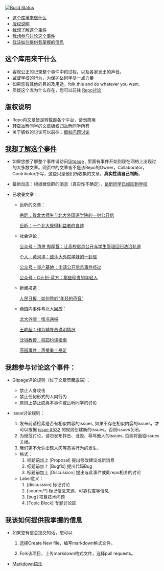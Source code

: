 [![Build Status](https://travis-ci.org/sikaozhe1997/Xin-Yue.svg?branch=master)](https://travis-ci.org/sikaozhe1997/Xin-Yue)

* [这个库用来做什么](#这个库用来干什么)
* [版权说明](#版权说明)
* [我想了解这个事件](#我想了解这个事件)
* [我想参与讨论这个事件](#我想参与讨论这个事件)
* [我该如何提供我掌握的信息](#我该如何提供我掌握的信息)

## 这个库用来干什么

- 客观公正的记录整个事件中的过程，以及各家发出的声音。
- 监督学校的行为，为保护岳同学尽一点力量
- 如果您有其他的目的及用途，folk this and do whatever you want. 
- 质疑这个库为什么存在，您可以前往 [Repo讨论](https://github.com/sikaozhe1997/Xin-Yue/issues/530)

## 版权说明

- Repo内文章皆是转载自各个平台，请勿商用
- 转载岳昕同学的文章版权归岳昕同学所有
- 关于版权的讨论可以前往：[版权问题讨论](https://github.com/sikaozhe1997/Xin-Yue/issues/84)

## **[我想了解这个事件](https://sikaozhe1997.github.io/Xin-Yue/)**

- 如果您想了解整个事件请访问[Gitpage](https://sikaozhe1997.github.io/Xin-Yue/) , 里面有事件开始到现在网络上出现过的大多数文章。网页中的文章皆不是该Repo的Owner，Collaborator，Contributor所写，这些只是他们所收集的文章，**真实性请自己判断**。

- 最新动态：根据微信群的消息（真实性不确定），[岳昕同学已经回到学校](https://github.com/sikaozhe1997/Xin-Yue/issues/614)

- 已收录文章：
    
    - 岳昕的文章：

        [岳昕：致北大师生与北大外国语学院的一封公开信](https://sikaozhe1997.github.io/Xin-Yue/#/%E5%B2%B3%E6%98%95%EF%BC%9A%E8%87%B4%E5%8C%97%E4%BA%AC%E5%A4%A7%E5%AD%A6%E5%B8%88%E7%94%9F%E5%92%8C%E5%8C%97%E5%A4%A7%E5%A4%96%E5%9B%BD%E8%AF%AD%E5%AD%A6%E9%99%A2%E7%9A%84%E4%B8%80%E5%B0%81%E5%85%AC%E5%BC%80%E4%BF%A1.md)
        
        [岳昕：一个北大既得利益者的自述](https://sikaozhe1997.github.io/Xin-Yue/#/%E4%B8%80%E4%B8%AA%E5%8C%97%E5%A4%A7%E6%97%A2%E5%BE%97%E5%88%A9%E7%9B%8A%E8%80%85%E7%9A%84%E8%87%AA%E8%BF%B0.md)
   
    - 社会评论：

        [公众号 - 清律 郑厚哲：让高校信息公开与学生管理回归法治轨道](https://sikaozhe1997.github.io/Xin-Yue/#/%E8%AE%A9%E9%AB%98%E6%A0%A1%E4%BF%A1%E6%81%AF%E5%85%AC%E5%BC%80%E4%B8%8E%E5%AD%A6%E7%94%9F%E7%AE%A1%E7%90%86%E5%9B%9E%E5%BD%92%E6%B3%95%E6%B2%BB%E8%BD%A8%E9%81%93.md)
        
        [个人 - 黄河清：致汴大外院学妹的一封信](https://sikaozhe1997.github.io/Xin-Yue/#/%E9%BB%84%E6%B2%B3%E6%B8%85%EF%BC%9A%E8%87%B4%E6%B1%B4%E5%A4%A7%E5%A4%96%E9%99%A2%E5%AD%A6%E5%A6%B9%E7%9A%84%E4%B8%80%E5%B0%81%E4%BF%A1.md)
        
        [公众号 - 量产基地：申请公开信息事件经过](https://sikaozhe1997.github.io/Xin-Yue/#/%E7%94%B3%E8%AF%B7%E5%85%AC%E5%BC%80%E4%BF%A1%E6%81%AF%E4%BA%8B%E4%BB%B6%E7%BB%8F%E8%BF%87%EF%BC%88%E9%87%8F%E4%BA%A7%E5%9F%BA%E5%9C%B0%EF%BC%89.md)
        
        [公众号 - C计划-蓝方：那些珍贵的年轻人](https://sikaozhe1997.github.io/Xin-Yue/#/%E9%82%A3%E4%BA%9B%E7%8F%8D%E8%B4%B5%E7%9A%84%E5%B9%B4%E8%BD%BB%E4%BA%BA.md)
    
    - 新闻报道：
        
        [人民日报：如何聆听“年轻的声音”](https://sikaozhe1997.github.io/Xin-Yue/#/%E4%BA%BA%E6%B0%91%E6%97%A5%E6%8A%A5%E8%AF%84%E8%AE%BA%EF%BC%9A%E5%A6%82%E4%BD%95%E8%81%86%E5%90%AC%E2%80%9C%E5%B9%B4%E8%BD%BB%E7%9A%84%E5%A3%B0%E9%9F%B3%E2%80%9D%EF%BC%9F.md)
    
    - 燕园内事件与北大回应：
        
        [北大外院：情况通报](https://sikaozhe1997.github.io/Xin-Yue/#/%E5%A4%96%E5%9B%BD%E8%AF%AD%E5%AD%A6%E9%99%A2-%E6%83%85%E5%86%B5%E8%AF%B4%E6%98%8E.md)
        
        [王艳超：作为辅导员说明情况](https://sikaozhe1997.github.io/Xin-Yue/#/%E8%BE%85%E5%AF%BC%E5%91%98%E5%9B%9E%E5%A4%8D.md)
        
        [沈岿教授：校园约谈指南](https://sikaozhe1997.github.io/Xin-Yue/#/%E6%B2%88%E5%B2%BF%EF%BC%9A%E3%80%8A%E5%AD%A6%E6%A0%A1%E7%BA%A6%E8%B0%88%E6%8C%87%E5%8D%97%E3%80%8B%EF%BC%88%E5%BB%BA%E8%AE%AE%EF%BC%8C%E7%AC%AC%E4%BA%8C%E7%A8%BF%EF%BC%89.md)
        
        [燕园事件：声援勇士岳昕](https://sikaozhe1997.github.io/Xin-Yue/#/23%E6%97%A5%E6%99%9A%E5%8C%BF%E5%90%8D%E8%80%85%E5%A3%B0%E6%8F%B4%E5%B2%B3%E6%98%95%E5%AD%97%E6%8A%A5)

## 我想参与讨论这个事件：

- Gitpage评论规则（位于文章页面底端）：
    - 禁止人身攻击
    - 禁止任何形式的人肉行为
    - 原则上禁止脱离本事件或岳昕同学的讨论
    
- Issue讨论规则：
    1. 发布前请检索是否有相似内容的issues, 如果不存在相似内容的issues，才可以根据 [issue #532](https://github.com/sikaozhe1997/Xin-Yue/issues/532) 的规则创建新的issues。否则issues关闭。
    2. 为规范讨论，请勿发布抨击、诋毁、辱骂他人的issues, 否则将面临issues 关闭。
    3. 我们更不允许出现人肉等恶劣行为的发生。
    - 格式：
        1. 标题前加上 [Proposal] 提出修改建议或新消息
        2. 标题前加上 [Bugfix] 提出代码Bug
        3. 标题前加上 [Discussion] 提出与此事件或此repo相关的讨论
    - Label意义：
        1.  [discussion] 标记讨论
        2.  [source/*] 标记信息来源、可靠程度等信息
        3.  [bug] 项目技术问题
        4.  [Topic Block] 专题讨论区
        
## 我该如何提供我掌握的信息

- 如果您有信息提交的话，您可以

    1. 选择Create New file，编写markdown格式文件。

    2. Folk该项目，上传markdown格式文件，选择pull requests。

- [Markdown语法](https://www.jianshu.com/p/20e82ddb37cb)
